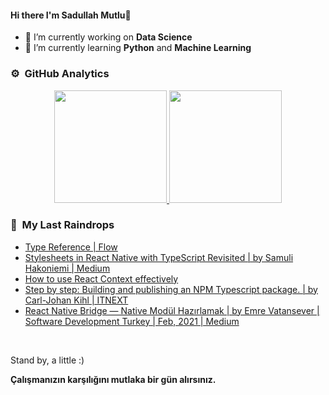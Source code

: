#### Hi there I'm Sadullah Mutlu👋 

* 🔭 I’m currently working on **Data Science**
* 🌱 I’m currently learning **Python** and **Machine Learning**

### ⚙️ &nbsp;GitHub Analytics

<p align="center">
<a href="https://github.com/sadullahmutlu">
  <img height="180em" src="https://github-readme-stats-eight-theta.vercel.app/api?username=sadullahmutlu&show_icons=true&theme=algolia&include_all_commits=true&count_private=true"/>
  <img height="180em" src="https://github-readme-stats-eight-theta.vercel.app/api/top-langs/?username=sadullahmutlu&layout=compact&langs_count=8&theme=algolia"/>
</a>
</p>

### 🔖 &nbsp;My Last Raindrops
- [Type Reference | Flow](https://flow.org/en/docs/react/types/#toc-react-node)
- [Stylesheets in React Native with TypeScript Revisited | by Samuli Hakoniemi | Medium](https://medium.com/@zvona/stylesheets-in-react-native-with-typescript-revisited-6b4ba0a899d2)
- [How to use React Context effectively](https://kentcdodds.com/blog/how-to-use-react-context-effectively)
- [Step by step: Building and publishing an NPM Typescript package. | by Carl-Johan Kihl | ITNEXT](https://itnext.io/step-by-step-building-and-publishing-an-npm-typescript-package-44fe7164964c)
- [React Native Bridge — Native Modül Hazırlamak | by Emre Vatansever | Software Development Turkey | Feb, 2021 | Medium](https://medium.com/software-development-turkey/react-native-bridge-native-mod%C3%BCl-haz%C4%B1rlamak-a93ca31bc1c7)


<br/>

Stand by, a little :)

**Çalışmanızın karşılığını mutlaka bir gün alırsınız.**

<!--
**sadullahmutlu/sadullahmutlu** is a ✨ _special_ ✨ repository because its `README.md` (this file) appears on your GitHub profile.

Here are some ideas to get you started:


-->
